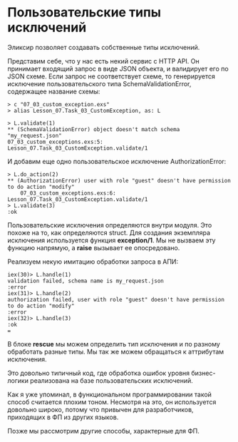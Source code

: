 # Пользовательские типы исключений

Эликсир позволяет создавать собственные типы исключений.

Представим себе, что у нас есть некий сервис с HTTP API. Он принимает входящий запрос в виде JSON объекта, и валидирует его по JSON схеме. Если запрос не соответствует схеме, то генерируется исключение пользовательского типа SchemaValidationError, содержащее название схемы:

```
> c "07_03_custom_exception.exs"
> alias Lesson_07.Task_03_CustomException, as: L

> L.validate(1)
** (SchemaValidationError) object doesn't match schema "my_request.json"
07_03_custom_exceptions.exs:5: Lesson_07.Task_03_CustomException.validate/1
```

И добавим еще одно пользовательское исключение AuthorizationError:

```
> L.do_action(2)
** (AuthorizationError) user with role "guest" doesn't have permission to do action "modify"
    07_03_custom_exceptions.exs:6: Lesson_07.Task_03_CustomException.validate/1
> L.validate(3)
:ok
```

Пользовательские исключения определяются внутри модуля. Это похоже на то, как определяются struct. Для создания экземпляра исключения используется функция **exception/1**. Мы не вызваем эту функцию напрямую, а **raise** вызывает ее опосредовано.


Реализуем некую имитацию обработки запроса в АПИ:

```
iex(30)> L.handle(1)
validation failed, schema name is my_request.json
:error
iex(31)> L.handle(2)
authorization failed, user with role "guest" doesn't have permission to do action "modify"
:error
iex(32)> L.handle(3)
:ok
=
```

В блоке **rescue** мы можем определить тип исключения и по разному обработать разные типы. Мы так же можем обращаться к аттрибутам исключения.

Это довольно типичный код, где обработка ошибок уровня бизнес-логики реализована на базе пользовательских исключений. 

Как я уже упоминал, в функциональном программировании такой способ считается плохим тоном. Несмотря на это, он используется довольно широко, потому что привычен для разработчиков, приходящих в ФП из других языков.

Позже мы рассмотрим другие способы, характерные для ФП.

